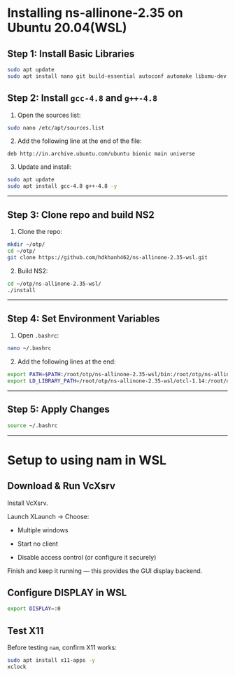 # Installing ns-allinone-2.35 on Ubuntu 20.04(WSL)

## Step 1: Install Basic Libraries

```bash
sudo apt update
sudo apt install nano git build-essential autoconf automake libxmu-dev -y

```

## Step 2: Install `gcc-4.8` and `g++-4.8`

1. Open the sources list:

```bash
sudo nano /etc/apt/sources.list
```

2. Add the following line at the end of the file:

```
deb http://in.archive.ubuntu.com/ubuntu bionic main universe
```

3. Update and install:

```bash
sudo apt update
sudo apt install gcc-4.8 g++-4.8 -y

```

---

## Step 3: Clone repo and build NS2

1. Clone the repo:

```bash
mkdir ~/otp/
cd ~/otp/
git clone https://github.com/hdkhanh462/ns-allinone-2.35-wsl.git

```

2. Build NS2:

```bash
cd ~/otp/ns-allinone-2.35-wsl/
./install

```

---


## Step 4: Set Environment Variables

1. Open `.bashrc`:

```bash
nano ~/.bashrc
```

2. Add the following lines at the end:

```bash
export PATH=$PATH:/root/otp/ns-allinone-2.35-wsl/bin:/root/otp/ns-allinone-2.35-wsl/tcl8.5.10/unix:/root/otp/ns-allinone-2.35-wsl/tk8.5.10/unix
export LD_LIBRARY_PATH=/root/otp/ns-allinone-2.35-wsl/otcl-1.14:/root/otp/ns-allinone-2.35-wsl/lib
```

---

## Step 5: Apply Changes

```bash
source ~/.bashrc
```

---

# Setup to using nam in WSL

## Download & Run VcXsrv

Install VcXsrv.

Launch XLaunch → Choose:

- Multiple windows

- Start no client

- Disable access control (or configure it securely)

Finish and keep it running — this provides the GUI display backend.

## Configure DISPLAY in WSL

```bash
export DISPLAY=:0
```

## Test X11

Before testing `nam`, confirm X11 works:

```bash
sudo apt install x11-apps -y
xclock

```

